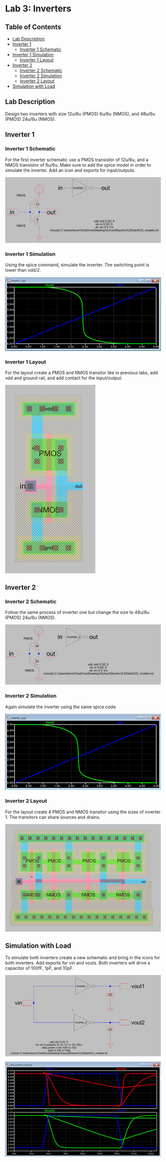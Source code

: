 # Lab 3: Inverters

## Table of Contents
- [Lab Description](#lab-description)
- [Inverter 1](#inveter-1)
  - [Inverter 1 Schematic](#inveter-1-schematic)
- [Inverter 1 Simulation](#inveter-1-simulation)
  - [Inverter 1 Layout](#inveter-1-layout)
- [Inverter 2](#inveter-1)
  - [Inverter 2 Schematic](#inveter-2-schematic)
  - [Inverter 2 Simulation](#inveter-2-simulation)
  - [Inverter 2 Layout](#inveter-2-layout)
- [Simulation with Load](simulation-with-load)


## Lab Description
Design two inverters with size 12u/6u (PMOS) 6u/6u (NMOS), and 
48u/6u (PMOS) 24u/6u (NMOS).

## Inverter 1

### Inverter 1 Schematic
For the first inverter schematic use a PMOS transistor of 12u/6u, and a NMOS transistor of 6u/6u.
Make sure to add the spice model in order to simulate the inverter. Add an icon and exports for input/outputs.

![image](https://github.com/KevinF-DU/ENCE_3501_VLSI_Class2023/blob/main/Lab4/images/inverter_1_sch.png)

### Inverter 1 Simulation
Using the spice command, simulate the inverter. The switching point is lower than vdd/2.

![image](https://github.com/KevinF-DU/ENCE_3501_VLSI_Class2023/blob/main/Lab4/images/inverter_1_sim.png)


### Inverter 1 Layout
For the layout create a PMOS and NMOS transitor like in previous labs, add vdd and ground rail, and add contact for the input/output.

![image](https://github.com/KevinF-DU/ENCE_3501_VLSI_Class2023/blob/main/Lab4/images/inverter_1_lay.png)

## Inverter 2

### Inverter 2 Schematic
Follow the same process of inverter one but change the size to 48u/6u (PMOS) 24u/6u (NMOS).

![image](https://github.com/KevinF-DU/ENCE_3501_VLSI_Class2023/blob/main/Lab4/images/inverter_2_sch.png)

### Inverter 2 Simulation
Again simulate the inverter using the same spice code.

![image](https://github.com/KevinF-DU/ENCE_3501_VLSI_Class2023/blob/main/Lab4/images/inverter_2_sim.png)

### Inverter 2 Layout
For the layout create 4 PMOS and NMOS transitor using the sizes of inverter 1. The transitors can share sources and drains.

![image](https://github.com/KevinF-DU/ENCE_3501_VLSI_Class2023/blob/main/Lab4/images/inverter_2_lay.png)

## Simulation with Load
To simulate both inverters create a new schematic and bring in the icons for both inverters. Add exports for vin and vouts.
Both inverters will drive a capacitor of 100fF, 1pF, and 10pF.

![image](https://github.com/KevinF-DU/ENCE_3501_VLSI_Class2023/blob/main/Lab4/images/load_test_sch.png)

![image](https://github.com/KevinF-DU/ENCE_3501_VLSI_Class2023/blob/main/Lab4/images/load_test_sim.png)




